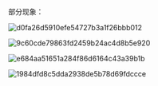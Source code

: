 部分现象：


![d0fa26d5910efe54727b3a1f26bbb012](https://github.com/user-attachments/assets/4d6ffa88-ca32-45e6-a813-debd787fe6ed)

![9c60cde79863fd2459b24ac4d8b5e920](https://github.com/user-attachments/assets/7be53133-d1bb-4f68-a75b-8ad3fb1a0454)

![e684aa51651a284f86d6164c43a39b1b](https://github.com/user-attachments/assets/052371d5-436d-4166-9067-ceff17804c02)

![1984dfd8c5dda2938de5b78d69fdccce](https://github.com/user-attachments/assets/758858d5-23b2-419d-aa73-d434c59c3d0c)
